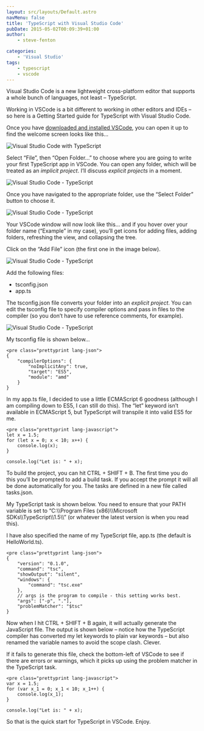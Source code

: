 ```yaml
---
layout: src/layouts/Default.astro
navMenu: false
title: 'TypeScript with Visual Studio Code'
pubDate: 2015-05-02T00:09:39+01:00
author:
    - steve-fenton

categories:
    - 'Visual Studio'
tags:
    - typescript
    - vscode
---
```


Visual Studio Code is a new lightweight cross-platform editor that supports a whole bunch of languages, not least – TypeScript.

Working in VSCode is a bit different to working in other editors and IDEs – so here is a Getting Started guide for TypeScript with Visual Studio Code.

Once you have [downloaded and installed VSCode](http://code.visualstudio.com/), you can open it up to find the welcome screen looks like this…

![Visual Studio Code with TypeScript](/img/2015/07/visual-studio-code-typescript-001.png)

Select “File”, then “Open Folder…” to choose where you are going to write your first TypeScript app in VSCode. You can open any folder, which will be treated as an *implicit project*. I’ll discuss *explicit projects* in a moment.

![Visual Studio Code - TypeScript](/img/2015/07/visual-studio-code-typescript-002.png)

Once you have navigated to the appropriate folder, use the “Select Folder” button to choose it.

![Visual Studio Code - TypeScript](/img/2015/07/visual-studio-code-typescript-003.png)

Your VSCode window will now look like this… and if you hover over your folder name (“Example” in my case), you’ll get icons for adding files, adding folders, refreshing the view, and collapsing the tree.

Click on the “Add File” icon (the first one in the image below).

![Visual Studio Code - TypeScript](/img/2015/07/visual-studio-code-typescript-004.png)

Add the following files:

- tsconfig.json
- app.ts

The tsconfig.json file converts your folder into an *explicit project*. You can edit the tsconfig file to specify compiler options and pass in files to the compiler (so you don’t have to use reference comments, for example).

![Visual Studio Code - TypeScript](/img/2015/07/visual-studio-code-typescript-005.png)

My tsconfig file is shown below…

```
<pre class="prettyprint lang-json">
{
    "compilerOptions": {
        "noImplicitAny": true,
        "target": "ES5",
        "module": "amd"
    }
}
```
In my app.ts file, I decided to use a little ECMAScript 6 goodness (although I am compiling down to ES5, I can still do this). The “let” keyword isn’t available in ECMAScript 5, but TypeScript will transpile it into valid ES5 for me.

```
<pre class="prettyprint lang-javascript">
let x = 1.5;
for (let x = 0; x < 10; x++) {
    console.log(x);
}

console.log("Let is: " + x);
```
To build the project, you can hit CTRL + SHIFT + B. The first time you do this you’ll be prompted to add a build task. If you accept the prompt it will all be done automatically for you. The tasks are defined in a new file called tasks.json.

My TypeScript task is shown below. You need to ensure that your PATH variable is set to “C:\\\\Program Files (x86)\\\\Microsoft SDKs\\\\TypeScript\\\\1.5\\\\” (or whatever the latest version is when you read this).

I have also specified the name of my TypeScript file, app.ts (the default is HelloWorld.ts).

```
<pre class="prettyprint lang-json">
{
    "version": "0.1.0",
    "command": "tsc",
    "showOutput": "silent",
    "windows": {
        "command": "tsc.exe"
    },
    // args is the program to compile - this setting works best.
    "args": ["-p", "."],
    "problemMatcher": "$tsc"
}
```
Now when I hit CTRL + SHIFT + B again, it will actually generate the JavaScript file. The output is shown below – notice how the TypeScript compiler has converted my let keywords to plain var keywords – but also renamed the variable names to avoid the scope clash. Clever.

If it fails to generate this file, check the bottom-left of VSCode to see if there are errors or warnings, which it picks up using the problem matcher in the TypeScript task.

```
<pre class="prettyprint lang-javascript">
var x = 1.5;
for (var x_1 = 0; x_1 < 10; x_1++) {
    console.log(x_1);
}

console.log("Let is: " + x);
```
So that is the quick start for TypeScript in VSCode. Enjoy.